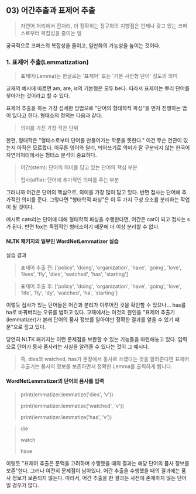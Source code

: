 ## 03) 어간추출과 표제어 추출
> 자연어 처리에서 전처리, 더 정확히는 정규화의 지향점은 언제나 갖고 있는 코퍼스로부터 복잡성을 줄이는 일

궁극적으로 코퍼스의 복잡성을 줄이고, 일반화의 가능성을 높이는 것이다.

### 1. 표제어 추출(Lemmatization)
> 표제어(Lemma)는 한글로는 '표제어' 또는 '기본 사전형 단어' 정도의 의미

교재의 예시에 따르면 am, are, is의 기본형은 모두 be다. 따라서 표제어는 뿌리 단어를 찾아가는 것이라고 할 수 있다.

표제어 추출을 하는 가장 섬세한 방법으로 "단어의 형태학적 파싱"을 먼저 진행하는 법이 있다고 한다. 형태소의 정의는 다음과 같다.
> 의미를 가진 가장 작은 단위

한편, 형태학은 "형태소로부터 단어를 만들어가는 학문을 뜻한다." 이건 무슨 연관이 있는지 아직은 모르겠다.
아무튼 영어와 달리, 띄어쓰기로 의미가 잘 구분되지 않는 한국어 자연어처리에서는 형태소 분석이 중요하다. 

> 어간(stem): 단어의 의미를 담고 있는 단어의 핵심 부분
> 
> 접사(affix): 단어에 추가적인 의미를 주는 부분

그러니까 어간은 단어의 핵심으로, 의미를 가장 많이 담고 있다. 반면 접사는 단어에 추가적인 의미를 준다.
그렇다면 "형태학적 파싱"은 이 두 가지 구성 요소를 분리하는 작업이 될 것이다.

예시로 cats라는 단어에 대해 형태학적 파싱을 수행한다면, 어간은 cat이 되고 접사는 s가 된다.
반면 fox는 독립적인 형태소이기 때문에 더 이상 분리할 수 없다. 

#### NLTK 패키지의 일부인 WordNetLemmatizer 실습

실습 결과
> 표제어 추출 전:  ['policy', 'doing', 'organization', 'have', 'going', 'love', 'lives', 'fly', 'dies', 'watched', 'has', 'starting']

>표제어 추출 후: ['policy', 'doing', 'organization', 'have', 'going', 'love', 'life', 'fly', 'dy', 'watched', 'ha', 'starting']

이렇듯 접사가 있는 단어들은 어간과 분리가 이루어진 것을 확인할 수 있으나... has를 ha로 바꿔버리는 오류를 범하고 있다.
교재에서는 이것의 원인을 "표제어 추출기(lemmatizer)가 본래 단어의 품사 정보를 알아야만 정확한 결과를 얻을 수 있기 때문"으로 짚고 있다.

당연히 NLTK 패키지는 이런 문제점을 보완할 수 있는 기능들을 마련해놓고 있다.
입력으로 단어가 동사 품사라는 사실을 알려줄 수 있다는 것이 그 예시다.

> 즉, dies와 watched, has가 문장에서 동사로 쓰였다는 것을 알려준다면 표제어 추출기는 품사의 정보를 보존하면서 정확한 Lemma를 출력하게 됩니다.

#### WordNetLemmatizer의 단어의 품사를 입력
> print(lemmatizer.lemmatize('dies', 'v')) 
> 
>print(lemmatizer.lemmatize('watched', 'v'))
> 
>print(lemmatizer.lemmatize('has', 'v'))

> die
> 
> watch
> 
> have

이렇듯 "표제어 추출은 문맥을 고려하며 수행했을 때의 결과는 해당 단어의 품사 정보를 보존"한다.
그러나 여전히 문제점이 남아있다. 어간 추출을 수행했을 때의 결과에는 품사 정보가 보존되지 않는다.
따라서, 어간 추출을 한 결과는 사전에 존재하지 않는 단어일 경우가 많다.